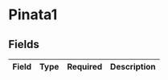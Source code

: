 # Pinata1


## Fields

| Field       | Type        | Required    | Description |
| ----------- | ----------- | ----------- | ----------- |